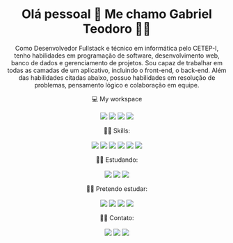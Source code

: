 

<h1 align='center'>
  Olá pessoal 👋 Me chamo Gabriel Teodoro 👨‍💻
</h1>

<p align='center'>
  Como Desenvolvedor Fullstack e técnico em informática pelo CETEP-I, tenho 
habilidades em programação de software, desenvolvimento web, banco de 
dados e gerenciamento de projetos. Sou capaz de trabalhar em todas as 
camadas de um aplicativo, incluindo o front-end, o back-end. Além das habilidades citadas abaixo, possuo habilidades em resolução de problemas, pensamento 
lógico e colaboração em equipe.
</p>

<p align='center'>
  💻 My workspace<br/><br/>
  <img src="https://img.shields.io/badge/windows-%230078D6.svg?&style=for-the-badge&logo=windows&logoColor=white" />
  <img src="https://img.shields.io/badge/intel-core%20i5%2010th-%230071C5.svg?&style=for-the-badge&logo=intel&logoColor=white" />
  <img src="https://img.shields.io/badge/RAM-16GB-%230071C5.svg?&style=for-the-badge&logoColor=white" />
  <img src="https://img.shields.io/badge/nvidia-rtx%202060-%2376B900.svg?&style=for-the-badge&logo=nvidia&logoColor=white" />
</p>

<p align='center'>
  👨‍💻 Skills:<br/><br/>
  <img src="https://skillicons.dev/icons?i=html" />
  <img src="https://skillicons.dev/icons?i=css" />
  <img src="https://skillicons.dev/icons?i=js" />
  <img src="https://skillicons.dev/icons?i=react" />
  <img src="https://skillicons.dev/icons?i=nodejs" />
  <img src="https://skillicons.dev/icons?i=postgres" />
</p>

<p align='center'>
  👨‍💻 Estudando:<br/><br/>
  <img src="https://skillicons.dev/icons?i=react" />
  <img src="https://skillicons.dev/icons?i=nodejs" />
  <img src="https://skillicons.dev/icons?i=typescript" />
</p>

<p align='center'>
  👨‍💻 Pretendo estudar:<br/><br/>
  <img src="https://skillicons.dev/icons?i=php" />
  <img src="https://skillicons.dev/icons?i=laravel" />
  <img src="https://skillicons.dev/icons?i=nextjs" />
  <img src="https://skillicons.dev/icons?i=nestjs" />
</p>

<p align='center'>
  👨‍💻 Contato:<br/><br/>
   <a href="https://www.linkedin.com/in/gabriel-teodoro-24baa8214/" target="_blank" rel="noopener"><img src="https://img.shields.io/badge/LinkedIn-0077B5?style=for-the-badge&logo=linkedin&logoColor=white"></a>
    <a href="https://www.instagram.com/gabrielteodorob/?hl=pt-br" target="_blank"><img src="https://img.shields.io/badge/Instagram-E4405F?style=for-the-badge&logo=instagram&logoColor=white"></a>
    <a href="http://api.whatsapp.com/send?phone=5575988849588" target="_blank"><img src="https://img.shields.io/badge/WhatsApp-25D366?style=for-the-badge&logo=whatsapp&logoColor=white"></a>
</p>
